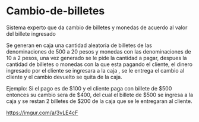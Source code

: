 # Cambio-de-billetes

Sistema experto que da cambio de billetes y monedas de acuerdo al valor del billete ingresado

Se generan en caja una cantidad aleatoria de billetes de las denominaciones de 500 a 20 pesos y monedas con las denominaciones de 10 a 2 pesos, una vez generado se le pide la cantidad a pagar, despues la cantidad de billetes o monedas con la que esta pagando el cliente, el dinero ingresado por el cliente se ingresara a la caja , se le entrega el cambio al cliente y el cambio devuelto se quita de la caja.  

Ejemplo: Si el pago es de $100 y el cliente paga con billete de $500 entonces su cambio sera de $400, del cual el billete de $500 se ingresa a la caja y se restan 2 billetes de $200 de la caja que se le entregaran al cliente.

https://imgur.com/a/3vLE4cF
